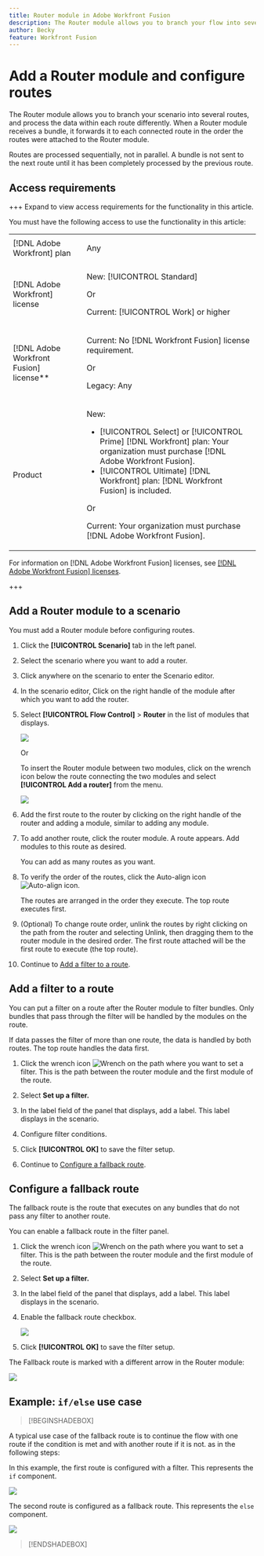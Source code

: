 ```yaml
---
title: Router module in Adobe Workfront Fusion
description: The Router module allows you to branch your flow into several routes and process the data within each route differently. Once a Router module receives a bundle, it forwards it to each connected route in the order the routes were attached to the Router module.
author: Becky
feature: Workfront Fusion
---
```

# Add a Router module and configure routes

<!--EDIT ME and separate out the reference stuff-->

<!-- Ask Courtney if this needs to be split up-->

<!--IN PROGRESS-->

The Router module allows you to branch your scenario into several routes, and process the data within each route differently. When a Router module receives a bundle, it forwards it to each connected route in the order the routes were attached to the Router module.

Routes are processed sequentially, not in parallel. A bundle is not sent to the next route until it has been completely processed by the previous route.


## Access requirements

+++ Expand to view access requirements for the functionality in this article.

You must have the following access to use the functionality in this article:

<table style="table-layout:auto">
 <col> 
 <col> 
 <tbody> 
  <tr> 
   <td role="rowheader">[!DNL Adobe Workfront] plan</td> 
   <td> <p>Any</p> </td> 
  </tr> 
  <tr data-mc-conditions=""> 
   <td role="rowheader">[!DNL Adobe Workfront] license</td> 
   <td> <p>New: [!UICONTROL Standard]</p><p>Or</p><p>Current: [!UICONTROL Work] or higher</p> </td> 
  </tr> 
  <tr> 
   <td role="rowheader">[!DNL Adobe Workfront Fusion] license**</td> 
   <td>
   <p>Current: No [!DNL Workfront Fusion] license requirement.</p>
   <p>Or</p>
   <p>Legacy: Any </p>
   </td> 
  </tr> 
  <tr> 
   <td role="rowheader">Product</td> 
   <td>
   <p>New:</p> <ul><li>[!UICONTROL Select] or [!UICONTROL Prime] [!DNL Workfront] plan: Your organization must purchase [!DNL Adobe Workfront Fusion].</li><li>[!UICONTROL Ultimate] [!DNL Workfront] plan: [!DNL Workfront Fusion] is included.</li></ul>
   <p>Or</p>
   <p>Current: Your organization must purchase [!DNL Adobe Workfront Fusion].</p>
   </td> 
  </tr>
 </tbody> 
</table>

<!--For more detail about the information in this table, see [Access requirements in Workfront documentation](/help/quicksilver/administration-and-setup/add-users/access-levels-and-object-permissions/access-level-requirements-in-documentation.md).-->

For information on [!DNL Adobe Workfront Fusion] licenses, see [[!DNL Adobe Workfront Fusion] licenses](/help/workfront-fusion/set-up-and-manage-workfront-fusion/licensing-operations-overview/license-automation-vs-integration.md).

+++

## Add a Router module to a scenario

You must add a Router module before configuring routes.

1. Click the **[!UICONTROL Scenario]** tab in the left panel.
1. Select the scenario where you want to add a router.
1. Click anywhere on the scenario to enter the Scenario editor.
1. In the scenario editor, Click on the right handle of the module after which you want to add the router.
1. Select **[!UICONTROL Flow Control]** > **Router** in the list of modules that displays.

   ![](/help/workfront-fusion/references/apps-and-modules/assets/connect-the-router-350x108.png)

    Or
 
   To insert the Router module between two modules, click on the wrench icon below the route connecting the two modules and select **[!UICONTROL Add a router]** from the menu.

   ![](/help/workfront-fusion/references/apps-and-modules/assets/insert-router-350x191.png)
1. Add the first route to the router by clicking on the right handle of the router and adding a module, similar to adding any module. 
1. To add another route, click the router module. A route appears. Add modules to this route as desired.

   You can add as many routes as you want.

1. To verify the order of the routes, click the Auto-align icon ![Auto-align icon](/help/workfront-fusion/references/apps-and-modules/assets/auto-align.png).

   The routes are arranged in the order they execute. The top route executes first.

1. (Optional) To change route order, unlink the routes by right clicking on the path from the router and selecting Unlink, then dragging them to the router module in the desired order. The first route attached will be the first route to execute (the top route).

1. Continue to [Add a filter to a route](#add-a-filter-to-a-route).

## Add a filter to a route

You can put a filter on a route after the Router module to filter bundles. Only bundles that pass through the filter will be handled by the modules on the route.

If data passes the filter of more than one route, the data is handled by both routes. The top route handles the data first.

1. Click the wrench icon ![Wrench](/help/workfront-fusion/references/apps-and-modules/assets/wrench-icon.png) on the path where you want to set a filter. This is the path between the router module and the first module of the route.
1. Select **Set up a filter.**
1. In the label field of the panel that displays, add a label. This label displays in the scenario. 
1. Configure filter conditions.

   <!--For more information, see [Add a filter to a scenario in [!DNL Adobe Workfront Fusion]](../../workfront-fusion/scenarios/add-a-filter-to-a-scenario.md).-->

1. Click **[!UICONTROL OK]** to save the filter setup.

1. Continue to [Configure a fallback route](#configure-a-fallback-route).

## Configure a fallback route

The fallback route is the route that executes on any bundles that do not pass any filter to another route.

You can enable a fallback route in the filter panel.

1. Click the wrench icon ![Wrench](/help/workfront-fusion/references/apps-and-modules/assets/wrench-icon.png) on the path where you want to set a filter. This is the path between the router module and the first module of the route.
1. Select **Set up a filter.**
1. In the label field of the panel that displays, add a label. This label displays in the scenario.
1. Enable the fallback route checkbox.

   ![](/help/workfront-fusion/references/apps-and-modules/assets/fallback-route-350x260.png)

1. Click **[!UICONTROL OK]** to save the filter setup.

The Fallback route is marked with a different arrow in the Router module:

![](/help/workfront-fusion/references/apps-and-modules/assets/arrow-sign-in-router-module-350x361.png)

## Example: `if/else` use case

>[!BEGINSHADEBOX]

A typical use case of the fallback route is to continue the flow with one route if the condition is met and with another route if it is not. as in the following steps:

In this example, the first route is configured with a filter. This represents the `if` component. 

   ![](/help/workfront-fusion/references/apps-and-modules/assets/set-up-a-filter-2-350x242.png)

The second route is configured as a fallback route. This represents the `else` component.

   ![](/help/workfront-fusion/references/apps-and-modules/assets/enable-fallback-route-option-350x238.png)

>[!ENDSHADEBOX]
